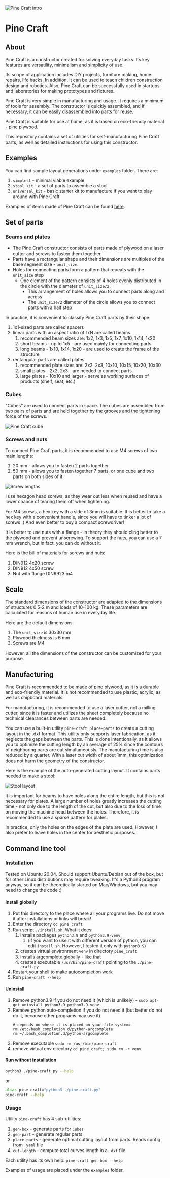 ![Pine Craft intro](docs/images/pine_craft_intro.jpg)

# Pine Craft

## About

Pine Craft is a constructor created for solving everyday tasks. Its key features are versatility, minimalism and simplicity of use.

Its scope of application includes DIY projects, furniture making, home repairs, life hacks. In addition, it can be used to teach children construction design and robotics. Also, Pine Craft can be successfully used in startups and laboratories for making prototypes and fixtures.

Pine Craft is very simple in manufacturing and usage. It requires a minimum of tools for assembly. The constructor is quickly assembled, and if necessary, it can be easily disassembled into parts for reuse.

Pine Craft is suitable for use at home, as it is based on eco-friendly material - pine plywood.

This repository contains a set of utilities for self-manufacturing Pine Craft parts, as well as detailed instructions for using this constructor.

## Examples

You can find sample layout generations under `examples` folder. There are:
1. `simplest` - minimal viable example
2. `stool_kit` - a set of parts to assemble a stool
3. `universal_kit` - basic starter kit to manufacture if you want to play around with Pine Craft

Examples of items made of Pine Craft can be found [here](docs/examples.md).

## Set of parts

### Beams and plates

- The Pine Craft constructor consists of parts made of plywood on a laser cutter and screws to fasten them together.
- Parts have a rectangular shape and their dimensions are multiples of the base segment size - `unit_size`.
- Holes for connecting parts form a pattern that repeats with the `unit_size` step
    - One element of the pattern consists of 4 holes evenly distributed in the circle with the diameter of `unit_size/2`.
        - This arrangement of holes allows you to connect parts along and across
        - The `unit_size/2` diameter of the circle allows you to connect parts with a half step

In practice, it is convenient to classify Pine Craft parts by their shape:
1. 1x1-sized parts are called spacers
2. linear parts with an aspect ratio of 1xN are called beams
    1. recommended beam sizes are: 1x2, 1x3, 1x5, 1x7, 1x10, 1x14, 1x20
    2. short beams - up to 1x5 - are used mainly for connecting parts
    3. long beams - 1x10, 1x14, 1x20 - are used to create the frame of the structure
3. rectangular parts are called plates
    1. recommended plate sizes are: 2x2, 2x3, 10x10, 10x15, 10x20, 10x30
    2. small plates - 2x2, 2x3 - are needed to connect parts
    3. large plates - 10x10 and larger - serve as working surfaces of products (shelf, seat, etc.)

### Cubes

"Cubes" are used to connect parts in space. The cubes are assembled from two pairs of parts and are held together by the grooves and the tightening force of the screws.

![Pine Craft cube](docs/images/pine_craft_cube.jpg)

### Screws and nuts

To connect Pine Craft parts, it is recommended to use M4 screws of two main lengths:
1. 20 mm - allows you to fasten 2 parts together
2. 50 mm - allows you to fasten together 7 parts, or one cube and two parts on both sides of it

![Screw lengths](docs/images/screw_lengths.jpg)

I use hexagon head screws, as they wear out less when reused and have a lower chance of tearing them off when tightening.

For M4 screws, a hex key with a side of 3mm is suitable. It is better to take a hex key with a convenient handle, since you will have to tinker a lot of screws :) And even better to buy a compact screwdriver!

It is better to use nuts with a flange - in theory they should cling better to the plywood and prevent unscrewing. To support the nuts, you can use a 7 mm wrench, but in fact, you can do without it.

Here is the bill of materials for screws and nuts:
1. DIN912 4x20 screw
2. DIN912 4x50 screw
3. Nut with flange DIN6923 m4

## Scale

The standard dimensions of the constructor are adapted to the dimensions of structures 0.5-2 m and loads of 10-100 kg. These parameters are calculated for reasons of human use in everyday life.

Here are the default dimensions:
1. The `unit_size` is 30x30 mm
2. Plywood thickness is 6 mm
3. Screws are M4

However, all the dimensions of the constructor can be customized for your purpose.

## Manufacturing

Pine Craft is recommended to be made of pine plywood, as it is a durable and eco-friendly material. It is not recommended to use plastic, acrylic, as well as chipboard materials.

For manufacturing, it is recommended to use a laser cutter, not a milling cutter, since it is faster and utilizes the sheet completely because no technical clearances between parts are needed.

You can use a built-in utility `pine-craft place-parts` to create a cutting layout in the .dxf format. This utility only supports laser fabrication, as it neglects the gaps between the parts. This is done intentionally, as it allows you to optimize the cutting length by an average of 25% since the contours of neighboring parts are cut simultaneously. The manufacturing time is also reduced by a quarter. With a laser cut width of about 1mm, this optimization does not harm the geometry of the constructor.

Here is the example of the auto-generated cutting layout. It contains parts needed to make a [stool](docs/examples.md):

![Stool layout](docs/images/stool_layout.jpg)

It is important for beams to have holes along the entire length, but this is not necessary for plates. A large number of holes greatly increases the cutting time - not only due to the length of the cut, but also due to the loss of time on moving the machine head between the holes. Therefore, it is recommended to use a sparse pattern for plates.

In practice, only the holes on the edges of the plate are used. However, I also prefer to leave holes in the center for aesthetic purposes.

## Command line tool

### Installation

Tested on Ubuntu 20.04. Should support Ubuntu/Debian out of the box, but for other Linux distributions may require tweaking. It's a Python3 program anyway, so it can be theoretically started on Mac/Windows, but you may need to change the code :)

#### Install globally

1. Put this directory to the place where all your programs live. Do not move it after installations or links will break!
2. Enter the directory `cd pine_craft`
3. Run script `./install.sh`. What it does:
   1. installs packages `python3.9` and `python3.9-venv` 
      1. (if you want to use it with different version of python, you can edit `install.sh`. However, I tested it only with `python3.9`)
   2. creates virtual environment `venv` in directory `pine_craft`
   3. installs argcomplete globally - [like that](https://pypi.org/project/argcomplete/#activating-global-completion)
   4. creates executable `/usr/bin/pine-craft` pointing to the `./pine-craft.py`
4. Restart your shell to make autocompletion work
5. Run `pine-craft --help`

#### Uninstall

1. Remove python3.9 if you do not need it (which is unlikely) - `sudo apt-get uninstall python3.9 python3.9-venv`
2. Remove python auto-completion if you do not need it (but better do not do it, because other programs may use it)
    ```
   # depends on where it is placed on your file system:
   rm /etc/bash_completion.d/python-argcomplete
   rm ~/.bash_completion.d/python-argcomplete
   ```
3. Remove executable `sudo rm /usr/bin/pine-craft`
4. remove virtual env directory `cd pine_craft; sudo rm -r venv`

#### Run without installation

```bash
python3 ./pine-craft.py --help
```

or

```bash
alias pine-craft="python3 ./pine-craft.py"
pine-craft --help
```

### Usage

Utility `pine-craft` has 4 sub-utilities:
1. `gen-box` - generate parts for `Cubes`
2. `gen-part` - generate regular parts
3. `place-parts` - generate optimal cutting layout from parts. Reads config from `.yaml` file
4. `cut-length` - compute total curves length in a `.dxf` file

Each utility has its own help: `pine-craft gen-box --help`

Examples of usage are placed under the `examples` folder.